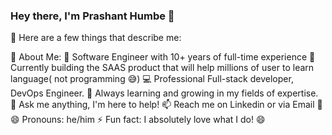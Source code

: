 ### Hey there, I'm Prashant Humbe 👋
📌 Here are a few things that describe me:

💫 About Me:
💼 Software Engineer with 10+ years of full-time experience
🔖 Currently building the SAAS product that will help millions of user to learn language( not programming 😅)
💻 Professional Full-stack developer, DevOps Engineer.
🌱 Always learning and growing in my fields of expertise.
💬 Ask me anything, I'm here to help!
📫 Reach me on Linkedin or via Email 🚀
😄 Pronouns: he/him
⚡ Fun fact: I absolutely love what I do! 😄
<!--
**prashanthumbe/prashanthumbe** is a ✨ _special_ ✨ repository because its `README.md` (this file) appears on your GitHub profile.

Here are some ideas to get you started:

- 🔭 I’m currently working on ...
- 🌱 I’m currently learning ...
- 👯 I’m looking to collaborate on ...
- 🤔 I’m looking for help with ...
- 💬 Ask me about ...
- 📫 How to reach me: ...
- 😄 Pronouns: ...
- ⚡ Fun fact: ...
-->


